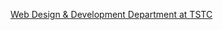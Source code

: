 [Web Design & Development Department at TSTC](https://tstc.edu/programs/WebDesignDevelopmentTechnology)
